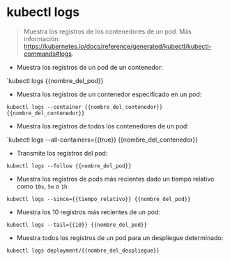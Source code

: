 # kubectl logs

> Muestra los registros de los contenedores de un pod.
> Más información: <https://kubernetes.io/docs/reference/generated/kubectl/kubectl-commands#logs>.

- Muestra los registros de un pod de un contenedor:

`kubectl logs {{nombre_del_pod}}

- Muestra los registros de un contenedor especificado en un pod:

`kubectl logs --container {{nombre_del_contenedor}} {{nombre_del_contenedor}}`

- Muestra los registros de todos los contenedores de un pod:

`kubectl logs --all-containers={{true}} {{nombre_del_contenedor}}

- Transmite los registros del pod:

`kubectl logs --follow {{nombre_del_pod}}`

- Muestra los registros de pods más recientes dado un tiempo relativo como `10s`, `5m` o `1h`:

`kubectl logs --since={{tiempo_relativo}} {{nombre_del_pod}}`

- Muestra los 10 registros más recientes de un pod:

`kubectl logs --tail={{10}} {{nombre_del_pod}}`

- Muestra todos los registros de un pod para un despliegue determinado:

`kubectl logs deployment/{{nombre_del_despliegue}}`
